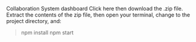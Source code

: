 Collaboration System dashboard
Click here then download the .zip file. Extract the contents of the zip file, then open your terminal, change to the project directory, and:

> npm install
> npm start
